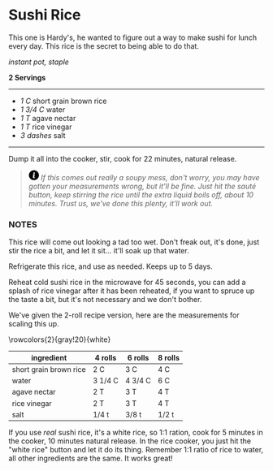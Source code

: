 # Sushi Rice

This one is Hardy's, he wanted to figure out a way to make sushi for lunch every
day. This rice is the secret to being able to do that.

*instant pot, staple*

**2 Servings**

---

- *1 C* short grain brown rice
- *1 3/4 C* water
- *1 T* agave nectar
- *1 T* rice vinegar
- *3 dashes* salt

---

Dump it all into the cooker, stir, cook for 22 minutes, natural release.


> ![info](./images/info-icon.png) *If this comes out really a soupy mess, don't
worry, you may have gotten your measurements wrong, but it'll be fine. Just hit
the sauté button, keep stirring the rice until the extra liquid boils off, about
10 minutes. Trust us, we've done this plenty, it'll work out.*

### NOTES

This rice will come out looking a tad too wet. Don't freak out, it's done, just
stir the rice a bit, and let it sit... it'll soak up that water.

Refrigerate this rice, and use as needed. Keeps up to 5 days.

Reheat cold sushi rice in the microwave for 45 seconds, you can add a splash of
rice vinegar after it has been reheated, if you want to spruce up the taste a
bit, but it's not necessary and we don't bother.

We've given the 2-roll recipe version, here are the measurements for scaling
this up.

\rowcolors{2}{gray!20}{white}

| ingredient                   | 4 rolls | 6 rolls | 8 rolls |
| ---------------------------- | ------- | ------- | ------- |
| short grain brown rice       | 2 C     | 3 C     | 4 C     |
| water                        | 3 1/4 C | 4 3/4 C | 6 C     |
| agave nectar                 | 2 T     | 3 T     | 4 T     |
| rice vinegar                 | 2 T     | 3 T     | 4 T     |
| salt                         | 1/4 t   | 3/8 t   | 1/2 t   |

If you use *real* sushi rice, it's a white rice, so 1:1 ration, cook for 5
minutes in the cooker, 10 minutes natural release. In the rice cooker, you just
hit the "white rice" button and let it do its thing. Remember 1:1 ratio of rice
to water, all other ingredients are the same. It works great!
